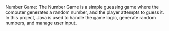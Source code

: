 Number Game:
The Number Game is a simple guessing game where the
computer generates a random number, and the player
attempts to guess it.
In this project, Java is used to handle the game logic,
generate random numbers, and manage user input.
